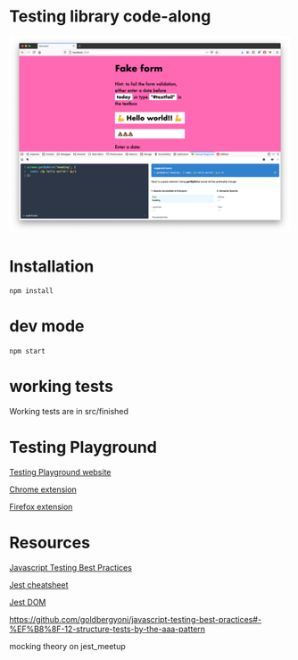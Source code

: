 # Testing library code-along

![Image of form](example.png)

# Installation

```
npm install
```

# dev mode

```
npm start
```

# working tests

Working tests are in src/finished

# Testing Playground

[Testing Playground website](https://testing-playground.com/)

[Chrome extension](https://chrome.google.com/webstore/detail/testing-playground/hejbmebodbijjdhflfknehhcgaklhano?hl=en)

[Firefox extension](https://addons.mozilla.org/en-CA/firefox/addon/testing-playground/)

# Resources

[Javascript Testing Best Practices](https://github.com/goldbergyoni/javascript-testing-best-practices)

[Jest cheatsheet](https://devhints.io/jest)

[Jest DOM](https://github.com/testing-library/jest-dom)

https://github.com/goldbergyoni/javascript-testing-best-practices#-%EF%B8%8F-12-structure-tests-by-the-aaa-pattern

mocking theory on jest_meetup
